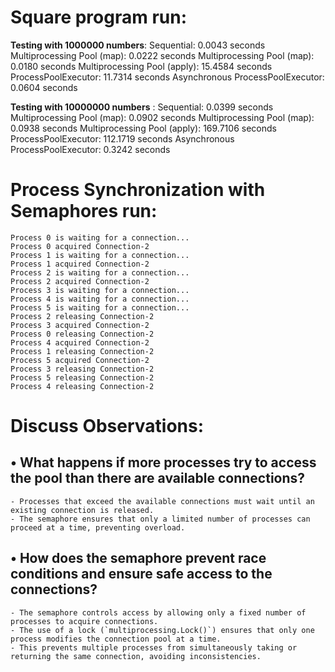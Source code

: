 # Square program run:

**Testing with 1000000 numbers**:
    Sequential: 0.0043 seconds
    Multiprocessing Pool (map): 0.0222 seconds
    Multiprocessing Pool (map): 0.0180 seconds
    Multiprocessing Pool (apply): 15.4584 seconds
    ProcessPoolExecutor: 11.7314 seconds
    Asynchronous ProcessPoolExecutor: 0.0604 seconds
    
**Testing with 10000000 numbers** :
    Sequential: 0.0399 seconds
    Multiprocessing Pool (map): 0.0902 seconds
    Multiprocessing Pool (map): 0.0938 seconds
    Multiprocessing Pool (apply): 169.7106 seconds
    ProcessPoolExecutor: 112.1719 seconds
    Asynchronous ProcessPoolExecutor: 0.3242 seconds

# Process Synchronization with Semaphores run:

    Process 0 is waiting for a connection...
    Process 0 acquired Connection-2
    Process 1 is waiting for a connection...
    Process 1 acquired Connection-2
    Process 2 is waiting for a connection...
    Process 2 acquired Connection-2
    Process 3 is waiting for a connection...
    Process 4 is waiting for a connection...
    Process 5 is waiting for a connection...
    Process 2 releasing Connection-2
    Process 3 acquired Connection-2
    Process 0 releasing Connection-2
    Process 4 acquired Connection-2
    Process 1 releasing Connection-2
    Process 5 acquired Connection-2
    Process 3 releasing Connection-2
    Process 5 releasing Connection-2
    Process 4 releasing Connection-2


# Discuss Observations:
## • What happens if more processes try to access the pool than there are available connections?
    - Processes that exceed the available connections must wait until an existing connection is released.
    - The semaphore ensures that only a limited number of processes can proceed at a time, preventing overload.

## • How does the semaphore prevent race conditions and ensure safe access to the connections?
    - The semaphore controls access by allowing only a fixed number of processes to acquire connections.
    - The use of a lock (`multiprocessing.Lock()`) ensures that only one process modifies the connection pool at a time.
    - This prevents multiple processes from simultaneously taking or returning the same connection, avoiding inconsistencies.
